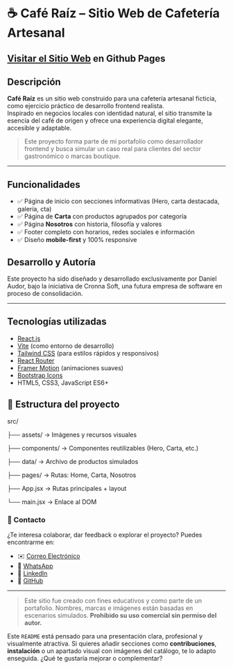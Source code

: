 # ☕ Café Raíz – Sitio Web de Cafetería Artesanal

## [Visitar el Sitio Web](https://cronna-soft.github.io/cafeteria-caferaiz/) en Github Pages

## Descripción

**Café Raíz** es un sitio web construido para una cafetería artesanal ficticia, como ejercicio práctico de desarrollo frontend realista.  
Inspirado en negocios locales con identidad natural, el sitio transmite la esencia del café de origen y ofrece una experiencia digital elegante, accesible y adaptable.

> Este proyecto forma parte de mi portafolio como desarrollador frontend y busca simular un caso real para clientes del sector gastronómico o marcas boutique.

---

## Funcionalidades

- ✅ Página de inicio con secciones informativas (Hero, carta destacada, galería, cta)
- ✅ Página de **Carta** con productos agrupados por categoría
- ✅ Página **Nosotros** con historia, filosofía y valores
- ✅ Footer completo con horarios, redes sociales e información
- ✅ Diseño **mobile-first** y 100% responsive

## Desarrollo y Autoría
Este proyecto ha sido diseñado y desarrollado exclusivamente por Daniel Audor, bajo la iniciativa de Cronna Soft, una futura empresa de software en proceso de consolidación.

---

## Tecnologías utilizadas

- [React.js](https://reactjs.org/)
- [Vite](https://vitejs.dev/) (como entorno de desarrollo)
- [Tailwind CSS](https://tailwindcss.com/) (para estilos rápidos y responsivos)
- [React Router](https://reactrouter.com/)
- [Framer Motion](https://www.framer.com/motion/) (animaciones suaves)
- [Bootstrap Icons](https://icons.getbootstrap.com)
- HTML5, CSS3, JavaScript ES6+

## 📁 Estructura del proyecto

src/

├── assets/ → Imágenes y recursos visuales

├── components/ → Componentes reutilizables (Hero, Carta, etc.)

├── data/ → Archivo de productos simulados

├── pages/ → Rutas: Home, Carta, Nosotros

├── App.jsx → Rutas principales + layout

└── main.jsx → Enlace al DOM

### 📩 Contacto
¿Te interesa colaborar, dar feedback o explorar el proyecto? Puedes encontrarme en:

- ✉️ [Correo Electrónico](mailto:cronna2322@gmail.com)
- 💬 [WhatsApp](https://api.whatsapp.com/send?phone=573175403782)
- 🔗 [LinkedIn](https://linkedin.com/in/dannnor/)  
- 🐙 [GitHub](https://github.com/Cronna-soft/)  

---

> Este sitio fue creado con fines educativos y como parte de un portafolio. Nombres, marcas e imágenes están basadas en escenarios simulados. **Prohibido su uso comercial sin permiso del autor.**

Este `README` está pensado para una presentación clara, profesional y visualmente atractiva. Si quieres añadir secciones como **contribuciones**, **instalación** o un apartado visual con imágenes del catálogo, te lo adapto enseguida. ¿Qué te gustaría mejorar o complementar?

